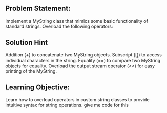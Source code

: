 ## Problem Statement:
Implement a MyString class that mimics some basic functionality of standard strings. Overload the following operators:

## Solution Hint
Addition (+) to concatenate two MyString objects.
Subscript ([]) to access individual characters in the string.
Equality (==) to compare two MyString objects for equality.
Overload the output stream operator (<<) for easy printing of the MyString.

## Learning Objective:
Learn how to overload operators in custom string classes to provide intuitive syntax for string operations. give me code for this
